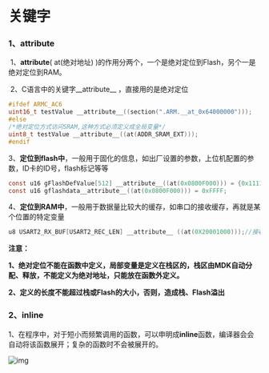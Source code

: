 # 关键字

### 1、__attribute__ 

​		1、__attribute__( at(绝对地址) )的作用分两个，一个是绝对定位到Flash，另个一是绝对定位到RAM。

​		2、C语言中的关键字__attribute__ ，直接用的是绝对定位

```c
#ifdef ARMC_AC6
uint16_t testValue __attribute__((section(".ARM.__at_0x64000000")));
#else
/*绝对定位方式访问SRAM,这种方式必须定义成全局变量*/
uint8_t testValue __attribute__((at(ADDR_SRAM_EXT)));
#endif
```

​		3、**定位到flash中**，一般用于固化的信息，如出厂设置的参数，上位机配置的参数，ID卡的ID号，flash标记等等

```c
const u16 gFlashDefValue[512] __attribute__((at(0x0800F000))) = {0x1111,0x1111,0x1111,0x0111,0x0111,0x0111};//定位在flash中,其他flash补充为00
const u16 gflashdata__attribute__((at(0x0800F000))) = 0xFFFF;
```

​		4、**定位到RAM中**，一般用于数据量比较大的缓存，如串口的接收缓存，再就是某个位置的特定变量

```c
u8 USART2_RX_BUF[USART2_REC_LEN] __attribute__ ((at(0X20001000)));//接收缓冲,最大USART_REC_LEN个字节,起始地址为0X20001000.
```

**注意：**

​		**1、绝对定位不能在函数中定义，局部变量是定义在栈区的，栈区由MDK自动分配、释放，不能定义为绝对地址，只能放在函数外定义。**

​		**2、定义的长度不能超过栈或Flash的大小，否则，造成栈、Flash溢出**

### 2、inline

​		1、在程序中，对于短小而频繁调用的函数，可以申明成**inline**函数，编译器会会自动将该函数展开；复杂的函数时不会被展开的。

![img](https://img-blog.csdnimg.cn/img_convert/a9b4717c3f6f6c136dabfa5c686044ba.png)

